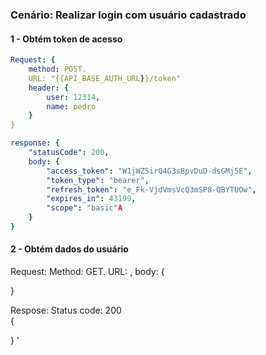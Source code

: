 ### Cenário: Realizar login com usuário cadastrado

#### 1 - Obtém token de acesso

```yaml
Request: {
    method: POST.
    URL: "{{API_BASE_AUTH_URL}}/token"
    header: {
        user: 12314,
        name: pedro
    }
}
```

```yaml
response: {
    "statusCode": 200,
    body: {
        "access_token": "W1jWZ5irQ4G3sBpvDuD-dsGMj5E",
        "token_type": "bearer",
        "refresh_token": "e_Fk-VjdVmsVcQ3mSP8-QBYTUOw",
        "expires_in": 43199,
        "scope": "basic"A
    }
}
```
#### 2 - Obtém dados do usuário

Request:
Method: GET.
URL: ,
body: {

}

Respose:
Status code: 200  
{

}
'